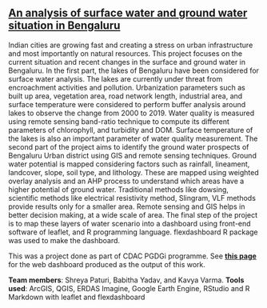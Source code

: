 ## [An analysis of surface water and ground water situation in Bengaluru](https://kavyasooraj981.github.io/dashboardfinal.html)

Indian cities are growing fast and creating a stress on urban infrastructure and most importantly on natural resources. This project focuses on the current situation and recent changes in the surface and ground water in Bengaluru. In the first part, the lakes of Bengaluru have been considered for surface water analysis. The lakes are currently under threat from encroachment activities and pollution. Urbanization parameters such as built up area, vegetation area, road network length, industrial area, and surface temperature were considered to perform buffer analysis around lakes to observe the change from 2000 to 2019. Water quality is measured using remote sensing band-ratio technique to compute its different parameters of chlorophyll, and turbidity and DOM. Surface temperature of the lakes is also an important parameter of water quality measurement. The second part of the project aims to identify the ground water prospects of Bengaluru Urban district using GIS and remote sensing techniques. Ground water potential is mapped considering factors such as rainfall, lineament, landcover, slope, soil type, and lithology. These are mapped using weighted overlay analysis and an AHP process to understand which areas have a higher potential of ground water. Traditional methods like dowsing, scientific methods like electrical resistivity method, Slingram, VLF methods provide results only for a smaller area. Remote sensing and GIS helps in better decision making, at a wide scale of area. The final step of the project is to map these layers of water scenario into a dashboard using front-end software of leaflet, and R programming language. flexdashboard R package was used to make the dashboard.

This was a project done as part of CDAC PGDGi programme. See **[this page](https://kavyasooraj981.github.io/dashboardfinal.html)** for the web dashboard produced as the output of this work. 

**Team members**: Shreya Paturi, Babitha Yadav, and Kavya Varma. 
**Tools used**: ArcGIS, QGIS, ERDAS Imagine, Google Earth Engine, RStudio and R Markdown with leaflet and flexdashboard
